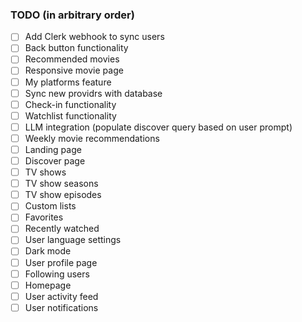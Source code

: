 ### TODO (in arbitrary order)

- [ ] Add Clerk webhook to sync users
- [ ] Back button functionality
- [ ] Recommended movies
- [ ] Responsive movie page
- [ ] My platforms feature
- [ ] Sync new providrs with database
- [ ] Check-in functionality
- [ ] Watchlist functionality
- [ ] LLM integration (populate discover query based on user prompt)
- [ ] Weekly movie recommendations
- [ ] Landing page
- [ ] Discover page
- [ ] TV shows
- [ ] TV show seasons
- [ ] TV show episodes
- [ ] Custom lists
- [ ] Favorites
- [ ] Recently watched
- [ ] User language settings
- [ ] Dark mode
- [ ] User profile page
- [ ] Following users
- [ ] Homepage
- [ ] User activity feed
- [ ] User notifications

